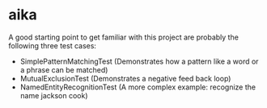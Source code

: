 # aika

A good starting point to get familiar with this project are probably the following three test cases:
- SimplePatternMatchingTest (Demonstrates how a pattern like a word or a phrase can be matched)
- MutualExclusionTest (Demonstrates a negative feed back loop)
- NamedEntityRecognitionTest (A more complex example: recognize the name jackson cook)
